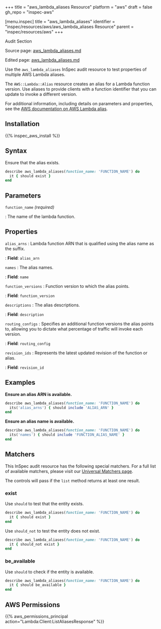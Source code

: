 +++
title = "aws_lambda_aliases Resource"
platform = "aws"
draft = false
gh_repo = "inspec-aws"

[menu.inspec]
title = "aws_lambda_aliases"
identifier = "inspec/resources/aws/aws_lambda_aliases Resource"
parent = "inspec/resources/aws"
+++

<div class="admonition-note">
<p class="admonition-note-title">Audit Section</p>
<div class="admonition-note-text">
<p>Source page: <a href="https://github.com/inspec/inspec-aws/blob/main/docs/resources/aws_lambda_aliases.md">aws_lambda_aliases.md</a></p>
<p>Edited page: <a href="https://github.com/ianmadd/inspec-aws/blob/im/hugo/docs-chef-io/content/inspec/resources/aws_lambda_aliases.md">aws_lambda_aliases.md</a></p>
</div>
</div>



Use the `aws_lambda_aliases` InSpec audit resource to test properties of multiple AWS Lambda aliases.

The `AWS::Lambda::Alias` resource creates an alias for a Lambda function version. Use aliases to provide clients with a function identifier that you can update to invoke a different version.

For additional information, including details on parameters and properties, see the [AWS documentation on AWS Lambda alias](https://docs.aws.amazon.com/AWSCloudFormation/latest/UserGuide/aws-resource-lambda-alias.html).

## Installation

{{% inspec_aws_install %}}

## Syntax

Ensure that the alias exists.

```ruby
describe aws_lambda_aliases(function_name: 'FUNCTION_NAME') do
  it { should exist }
end
```

## Parameters

`function_name` _(required)_

: The name of the lambda function.

## Properties

`alias_arns`
: Lambda function ARN that is qualified using the alias name as the suffix.

: **Field**: `alias_arn`

`names`
: The alias names.

: **Field**: `name`

`function_versions`
: Function version to which the alias points.

: **Field**: `function_version`

`descriptions`
: The alias descriptions.

: **Field**: `description`

`routing_configs`
: Specifies an additional function versions the alias points to, allowing you to dictate what percentage of traffic will invoke each version.

: **Field**: `routing_config`

`revision_ids`
: Represents the latest updated revision of the function or alias.

: **Field**: `revision_id`

## Examples

**Ensure an alias ARN is available.**

```ruby
describe aws_lambda_aliases(function_name: 'FUNCTION_NAME') do
  its('alias_arns') { should include 'ALIAS_ARN' }
end
```

**Ensure an alias name is available.**

```ruby
describe aws_lambda_aliases(function_name: 'FUNCTION_NAME') do
  its('names') { should include 'FUNCTION_ALIAS_NAME' }
end
```

## Matchers

This InSpec audit resource has the following special matchers. For a full list of available matchers, please visit our [Universal Matchers page](https://www.inspec.io/docs/reference/matchers/).

The controls will pass if the `list` method returns at least one result.

### exist

Use `should` to test that the entity exists.

```ruby
describe aws_lambda_aliases(function_name: 'FUNCTION_NAME') do
  it { should exist }
end
```

Use `should_not` to test the entity does not exist.

```ruby
describe aws_lambda_aliases(function_name: 'FUNCTION_NAME') do
  it { should_not exist }
end
```

### be_available

Use `should` to check if the entity is available.

```ruby
describe aws_lambda_aliases(function_name: 'FUNCTION_NAME') do
  it { should be_available }
end
```

## AWS Permissions

{{% aws_permissions_principal action="Lambda:Client:ListAliasesResponse" %}}
